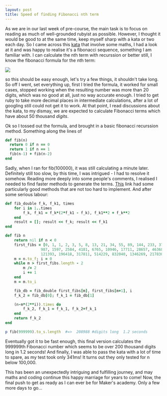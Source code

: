 ```yaml
---
layout: post
title: Speed of finding Fibonacci nth term
---
```


As we are in our last week of pre-course, the main task is to focus on reading as much of well-grounded rubyist as possible.  However, I thought it would be good to at the same time, keep myself sharp with a kata or two each day.  So I came across this [kata](http://www.codewars.com/kata/559a28007caad2ac4e000083) that involve some maths, I had a look at it and was happy to realise it's a fibonacci sequence, something I am familiar with.  I can calculate the nth term with recurssion or better still, I know the fibonacci formula for the nth term:

![](http://i.imgur.com/RyK9UfP.png)

so this should be easy enough, let's try a few things, it shouldn't take long.  So off I went, set everything up, first I tried the formula, it worked for small cases, stopped working when the resulting number was more than 20 digits, which was no good at all, just no way accurate enough.  I tried to get ruby to take more decimal places in intermediate calculations, after a lot of googling still could not get it to work.  At that point, I read discussions about the kata, to my dismay, we are expected to calculate Fibonacci terms which have about 50 thousand *digits*.  

Ok so I tossed out the formula, and brought in a basic fibonacci recurssion method.  Something along the lines of 

```ruby
def fib(n)
  return 0 if n == 0
  return 1 if n == 1
  fib(n-1) + fib(n-2)
end
```

Sadly, when I ran for fib(100000), it was still calculating a minute later.  Definitely still too slow, by this time, I was intrigued - I had to resolve it somehow.  Reading more deeply into some people's comments, I realised I needed to find faster methods to generate the terms.  [This](http://www.nayuki.io/page/fast-fibonacci-algorithms) link had some particularly good methods that are not too hard to implement.  And after some serious labour:

```ruby
def fib_double f_k, f_k1, times
	for i in 1..times
		f_k, f_k1 = f_k*(2*f_k1 - f_k), f_k1**2 + f_k**2
	end
	result = []; result << f_k; result << f_k1
end

def fib n
	return nil if n < 0
	first_fibs = [0, 1, 1, 2, 3, 5, 8, 13, 21, 34, 55, 89, 144, 233, 377, 610, 
				987, 1597, 2584, 4181, 6765, 10946, 17711, 28657, 46368, 75025, 
				121393, 196418, 317811, 514229, 832040, 1346269, 2178309]
	m = n.to_f; i = 0
	while m > first_fibs.length - 2
		m /= 2
		i += 1
	end
	m = m.to_i

	fib_db = fib_double first_fibs[m], first_fibs[m+1], i
	f_k_2 = fib_db[0]; f_k_1 = fib_db[1]

	(n-m*(2**i)).times do
		f_k_2, f_k_1 = f_k_1, f_k_2+f_k_1
	end
	return f_k_2
end

p fib(999999).to_s.length  #=>  208988 #digits long  1.2 seconds
```
Eventually got it to be fast enough, this final version calculates the 999999th Fibonacci number which seems to be over 200 thousand digits long in 1.2 seconds!  And finally, I was able to pass the kata with a lot of time to spare, as my test took only 341ms!  It turns out they only tested for n below 100,000.


This has been an unexpectedly intriguing and fulfilling journey, and may maths and coding continue this happy marriage for years to come!  Now, the final push to get as ready as I can ever be for Maker's academy.  Only a few more days to go...





       



